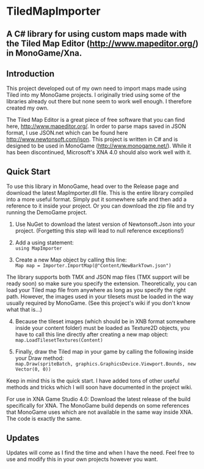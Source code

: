 # TiledMapImporter
A C# library for using custom maps made with the Tiled Map Editor (http://www.mapeditor.org/) in MonoGame/Xna.
------------

Introduction
------------
This project developed out of my own need to import maps made using Tiled into my MonoGame projects. I originally tried using some of the libraries already out there but none seem to work well enough. I therefore created my own.

The Tiled Map Editor is a great piece of free software that you can find here, http://www.mapeditor.org/.
In order to parse maps saved in JSON format, I use JSON.net which can be found here http://www.newtonsoft.com/json.
This project is written in C# and is designed to be used in MonoGame (http://www.monogame.net/). While it has been discontinued, Microsoft's XNA 4.0 should also work well with it.

Quick Start
------------
To use this library in MonoGame, head over to the Release page and download the latest MapImporter.dll file. This is the entire library compiled into a more useful format. Simply put it somewhere safe and then add a reference to it inside your project. Or you can download the zip file and try running the DemoGame project.

  1) Use NuGet to download the latest version of Newtonsoft.Json into your project. (Forgetting this step will lead to null reference exceptions!)
  
  2) Add a using statement:   
  `using MapImporter`

  3) Create a new Map object by calling this line:   
  `Map map = Importer.ImportMap(@"Content/NewBarkTown.json")`

The library supports both TMX and JSON map files (TMX support will be ready soon) so make sure you specify the extension. Theoretically, you can load your Tiled map file from anywhere as long as you specify the right path. However, the images used in your tilesets must be loaded in the way usually required by MonoGame. (See this project's wiki if you don't know what that is...)

  4) Because the tileset images (which should be in XNB format somewhere inside your content folder) must be loaded as Texture2D objects, you have to call this line directly after creating a new map object:    
  `map.LoadTilesetTextures(Content)`

  5) Finally, draw the Tiled map in your game by calling the following inside your Draw method:   
  `map.Draw(spriteBatch, graphics.GraphicsDevice.Viewport.Bounds, new Vector(0, 0))`

Keep in mind this is the quick start. I have added tons of other useful methods and tricks which I will soon have documented in the project wiki.

For use in XNA Game Studio 4.0:
Download the latest release of the build specifically for XNA. The MonoGame build depends on some references that MonoGame uses which are not available in the same way inside XNA. The code is exactly the same.

Updates
------------
Updates will come as I find the time and when I have the need. Feel free to use and modify this in your own projects however you want.
